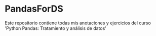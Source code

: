 # PandasForDS
Este repositorio contiene todas mis anotaciones y ejercicios del curso 'Python Pandas: Tratamiento y análisis de datos'
